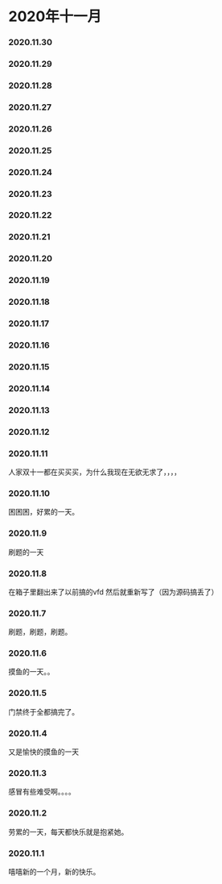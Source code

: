 # 2020年十一月

### 2020.11.30
### 2020.11.29
### 2020.11.28
### 2020.11.27
### 2020.11.26
### 2020.11.25
### 2020.11.24
### 2020.11.23
### 2020.11.22
### 2020.11.21
### 2020.11.20
### 2020.11.19
### 2020.11.18
### 2020.11.17
### 2020.11.16
### 2020.11.15
### 2020.11.14
### 2020.11.13
### 2020.11.12
### 2020.11.11
人家双十一都在买买买，为什么我现在无欲无求了，，，，
### 2020.11.10
困困困，好累的一天。
### 2020.11.9
刷题的一天
### 2020.11.8
在箱子里翻出来了以前搞的vfd 然后就重新写了（因为源码搞丢了）
### 2020.11.7
刷题，刷题，刷题。
### 2020.11.6
摸鱼的一天。。
### 2020.11.5
门禁终于全都搞完了。
### 2020.11.4
又是愉快的摸鱼的一天
### 2020.11.3
感冒有些难受啊。。。。
### 2020.11.2
劳累的一天，每天都快乐就是抱紧她。
### 2020.11.1
嘻嘻新的一个月，新的快乐。
